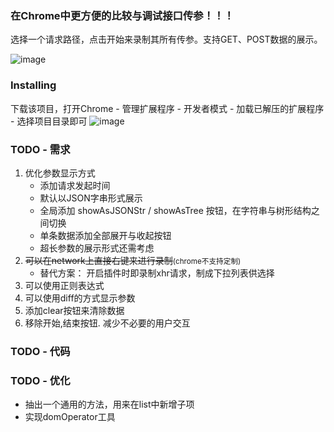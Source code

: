 ### 在Chrome中更方便的比较与调试接口传参！！！
选择一个请求路径，点击开始来录制其所有传参。支持GET、POST数据的展示。

![image](https://user-images.githubusercontent.com/34125917/113899038-fc945900-97fe-11eb-9f2c-33520de34fd1.png)

### Installing
下载该项目，打开Chrome - 管理扩展程序 - 开发者模式 - 加载已解压的扩展程序 - 选择项目目录即可
![image](https://user-images.githubusercontent.com/34125917/113977898-d8279380-9875-11eb-8212-641a1dcb8e6e.png)


### TODO - 需求

1. 优化参数显示方式
   - 添加请求发起时间
   - 默认以JSON字串形式展示
   - 全局添加 showAsJSONStr / showAsTree 按钮，在字符串与树形结构之间切换
   - 单条数据添加全部展开与收起按钮
   - 超长参数的展示形式还需考虑
2. <del>可以在network上直接右键来进行录制</del><small>(chrome不支持定制)</small>
    - 替代方案： 开启插件时即录制xhr请求，制成下拉列表供选择
3. 可以使用正则表达式
4. 可以使用diff的方式显示参数
5. 添加clear按钮来清除数据
6. 移除开始,结束按钮. 减少不必要的用户交互

### TODO - 代码

### TODO - 优化

- 抽出一个通用的方法，用来在list中新增子项
- 实现domOperator工具
